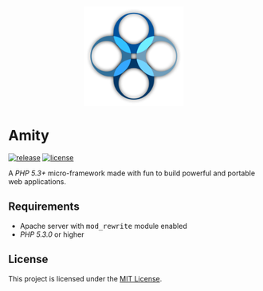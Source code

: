 <p align="center">
	<img src="assets/images/logo-amity.png" alt="Logo" width="200"/>
</p>

# Amity
[![release](https://img.shields.io/github/v/release/AlexisJehan/Amity?display_name=tag)](https://github.com/AlexisJehan/Amity/releases/latest)
[![license](https://img.shields.io/github/license/AlexisJehan/Amity)](LICENSE.txt)

A _PHP 5.3+_ micro-framework made with fun to build powerful and portable web applications.

## Requirements
* Apache server with <kbd>mod_rewrite</kbd> module enabled
* _PHP 5.3.0_ or higher

## License
This project is licensed under the [MIT License](LICENSE.txt).

